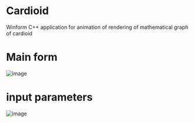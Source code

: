 # Cardioid
Winform C++ application for animation of rendering of mathematical graph of cardioid
# Main form
![image](https://github.com/user-attachments/assets/a795ec15-66ba-4e06-816a-a7b24a99e03d)
# input parameters
![image](https://github.com/user-attachments/assets/bb639990-6c40-4401-a85e-19e3a3b3822e)



